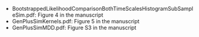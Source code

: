 - BootstrappedLikelihoodComparisonBothTimeScalesHistogramSubSampleSim.pdf: Figure 4 in the manuscript
- GenPlusSimKernels.pdf: Figure 5 in the manuscript
- GenPlusSimMDD.pdf: Figure S3 in the manuscript

